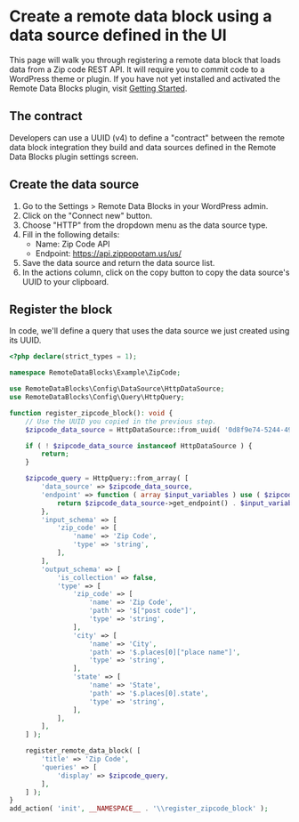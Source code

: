 # Create a remote data block using a data source defined in the UI

This page will walk you through registering a remote data block that loads data from a Zip code REST API. It will require you to commit code to a WordPress theme or plugin. If you have not yet installed and activated the Remote Data Blocks plugin, visit [Getting Started](https://remotedatablocks.com/getting-started/).

## The contract

Developers can use a UUID (v4) to define a "contract" between the remote data block integration they build and data sources defined in the Remote Data Blocks plugin settings screen.

## Create the data source

1. Go to the Settings > Remote Data Blocks in your WordPress admin.
2. Click on the "Connect new" button.
3. Choose "HTTP" from the dropdown menu as the data source type.
4. Fill in the following details:
   - Name: Zip Code API
   - Endpoint: https://api.zippopotam.us/us/
5. Save the data source and return the data source list.
6. In the actions column, click on the copy button to copy the data source's UUID to your clipboard.

## Register the block

In code, we'll define a query that uses the data source we just created using its UUID.

```php
<?php declare(strict_types = 1);

namespace RemoteDataBlocks\Example\ZipCode;

use RemoteDataBlocks\Config\DataSource\HttpDataSource;
use RemoteDataBlocks\Config\Query\HttpQuery;

function register_zipcode_block(): void {
    // Use the UUID you copied in the previous step.
	$zipcode_data_source = HttpDataSource::from_uuid( '0d8f9e74-5244-49b4-981b-e5374107aa5c' );

	if ( ! $zipcode_data_source instanceof HttpDataSource ) {
		return;
	}

	$zipcode_query = HttpQuery::from_array( [
		'data_source' => $zipcode_data_source,
		'endpoint' => function ( array $input_variables ) use ( $zipcode_data_source ): string {
			return $zipcode_data_source->get_endpoint() . $input_variables['zip_code'];
		},
		'input_schema' => [
			'zip_code' => [
				'name' => 'Zip Code',
				'type' => 'string',
			],
		],
		'output_schema' => [
			'is_collection' => false,
			'type' => [
				'zip_code' => [
					'name' => 'Zip Code',
					'path' => '$["post code"]',
					'type' => 'string',
				],
				'city' => [
					'name' => 'City',
					'path' => '$.places[0]["place name"]',
					'type' => 'string',
				],
				'state' => [
					'name' => 'State',
					'path' => '$.places[0].state',
					'type' => 'string',
				],
			],
		],
	] );

	register_remote_data_block( [
		'title' => 'Zip Code',
		'queries' => [
			'display' => $zipcode_query,
		],
	] );
}
add_action( 'init', __NAMESPACE__ . '\\register_zipcode_block' );
```
